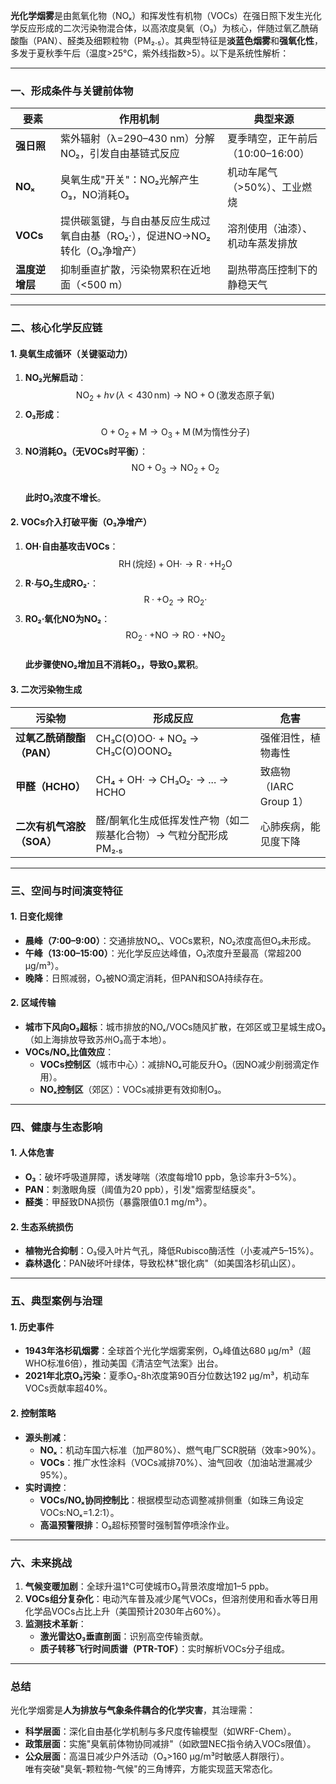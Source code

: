 **光化学烟雾**是由氮氧化物（NOₓ）和挥发性有机物（VOCs）在强日照下发生光化学反应形成的二次污染物混合体，以高浓度臭氧（O₃）为核心，伴随过氧乙酰硝酸酯（PAN）、醛类及细颗粒物（PM₂.₅）。其典型特征是**淡蓝色烟雾**和**强氧化性**，多发于夏秋季午后（温度>25°C，紫外线指数>5）。以下是系统性解析：

---

### **一、形成条件与关键前体物**
| **要素**       | **作用机制**                                                                 | **典型来源**                     |
|----------------|-----------------------------------------------------------------------------|----------------------------------|
| **强日照**     | 紫外辐射（λ=290–430 nm）分解NO₂，引发自由基链式反应                            | 夏季晴空，正午前后（10:00–16:00）|
| **NOₓ**        | 臭氧生成"开关"：NO₂光解产生O₃，NO消耗O₃                                       | 机动车尾气（>50%）、工业燃烧     |
| **VOCs**       | 提供碳氢键，与自由基反应生成过氧自由基（RO₂·），促进NO→NO₂转化（O₃净增产）      | 溶剂使用（油漆）、机动车蒸发排放  |
| **温度逆增层** | 抑制垂直扩散，污染物累积在近地面（<500 m）                                    | 副热带高压控制下的静稳天气       |

---

### **二、核心化学反应链**
#### **1. 臭氧生成循环（关键驱动力）**
1. **NO₂光解启动**：  
   $$ \text{NO}_2 + h\nu \, (\lambda < 430\,\text{nm}) \rightarrow \text{NO} + \text{O} \, (\text{激发态原子氧}) $$  
2. **O₃形成**：  
   $$ \text{O} + \text{O}_2 + \text{M} \rightarrow \text{O}_3 + \text{M} \, (\text{M为惰性分子}) $$  
3. **NO消耗O₃（无VOCs时平衡）**：  
   $$ \text{NO} + \text{O}_3 \rightarrow \text{NO}_2 + \text{O}_2 $$  
   **此时O₃浓度不增长**。  

#### **2. VOCs介入打破平衡（O₃净增产）**
1. **OH·自由基攻击VOCs**：  
   $$ \text{RH} \, (\text{烷烃}) + \text{OH}· \rightarrow \text{R}· + \text{H}_2\text{O} $$  
2. **R·与O₂生成RO₂·**：  
   $$ \text{R}· + \text{O}_2 \rightarrow \text{RO}_2· $$  
3. **RO₂·氧化NO为NO₂**：  
   $$ \text{RO}_2· + \text{NO} \rightarrow \text{RO}· + \text{NO}_2 $$  
   **此步骤使NO₂增加且不消耗O₃，导致O₃累积**。  

#### **3. 二次污染物生成**
| **污染物**       | **形成反应**                                                                 | **危害**                         |
|------------------|-----------------------------------------------------------------------------|----------------------------------|
| **过氧乙酰硝酸酯（PAN）** | CH₃C(O)OO· + NO₂ → CH₃C(O)OONO₂                                  | 强催泪性，植物毒性               |
| **甲醛（HCHO）**   | CH₄ + OH· → CH₃O₂· → ... → HCHO                                 | 致癌物（IARC Group 1）           |
| **二次有机气溶胶（SOA）** | 醛/酮氧化生成低挥发性产物（如二羰基化合物）→ 气粒分配形成PM₂.₅       | 心肺疾病，能见度下降             |

---

### **三、空间与时间演变特征**
#### **1. 日变化规律**
- **晨峰（7:00–9:00）**：交通排放NOₓ、VOCs累积，NO₂浓度高但O₃未形成。  
- **午峰（13:00–15:00）**：光化学反应达峰值，O₃浓度升至最高（常超200 μg/m³）。  
- **晚降**：日照减弱，O₃被NO滴定消耗，但PAN和SOA持续存在。  

#### **2. 区域传输**
- **城市下风向O₃超标**：城市排放的NOₓ/VOCs随风扩散，在郊区或卫星城生成O₃（如上海排放导致苏州O₃高于本地）。  
- **VOCs/NOₓ比值效应**：  
  - **VOCs控制区**（城市中心）：减排NOₓ可能反升O₃（因NO减少削弱滴定作用）。  
  - **NOₓ控制区**（郊区）：VOCs减排更有效抑制O₃。  

---

### **四、健康与生态影响**
#### **1. 人体危害**
- **O₃**：破坏呼吸道屏障，诱发哮喘（浓度每增10 ppb，急诊率升3–5%）。  
- **PAN**：刺激眼角膜（阈值为20 ppb），引发"烟雾型结膜炎"。  
- **醛类**：甲醛致DNA损伤（暴露限值0.1 mg/m³）。  

#### **2. 生态系统损伤**
- **植物光合抑制**：O₃侵入叶片气孔，降低Rubisco酶活性（小麦减产5–15%）。  
- **森林退化**：PAN破坏叶绿体，导致松林"银化病"（如美国洛杉矶山区）。  

---

### **五、典型案例与治理**
#### **1. 历史事件**
- **1943年洛杉矶烟雾**：全球首个光化学烟雾案例，O₃峰值达680 μg/m³（超WHO标准6倍），推动美国《清洁空气法案》出台。  
- **2021年北京O₃污染**：夏季O₃-8h浓度第90百分位数达192 μg/m³，机动车VOCs贡献率超40%。  

#### **2. 控制策略**
- **源头削减**：  
  - **NOₓ**：机动车国六标准（加严80%）、燃气电厂SCR脱硝（效率>90%）。  
  - **VOCs**：推广水性涂料（VOCs减排70%）、油气回收（加油站泄漏减少95%）。  
- **实时调控**：  
  - **VOCs/NOₓ协同控制比**：根据模型动态调整减排侧重（如珠三角设定VOCs:NOₓ=1.2:1）。  
  - **高温预警限排**：O₃超标预警时强制暂停喷涂作业。  

---

### **六、未来挑战**
1. **气候变暖加剧**：全球升温1°C可使城市O₃背景浓度增加1–5 ppb。  
2. **VOCs组分复杂化**：电动汽车普及减少尾气VOCs，但溶剂使用和香水等日用化学品VOCs占比上升（美国预计2030年占60%）。  
3. **监测技术革新**：  
   - **激光雷达O₃垂直剖面**：识别高空传输贡献。  
   - **质子转移飞行时间质谱（PTR-TOF）**：实时解析VOCs分子组成。  

---

### **总结**  
光化学烟雾是**人为排放与气象条件耦合的化学灾害**，其治理需：  
- **科学层面**：深化自由基化学机制与多尺度传输模型（如WRF-Chem）。  
- **政策层面**：实施"臭氧前体物协同减排"（如欧盟NEC指令纳入VOCs限值）。  
- **公众层面**：高温日减少户外活动（O₃>160 μg/m³时敏感人群限行）。  
唯有突破"臭氧-颗粒物-气候"的三角博弈，方能实现蓝天常态化。